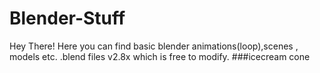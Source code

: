 # Blender-Stuff
Hey There!
Here you can find basic blender animations(loop),scenes , models etc. .blend files v2.8x which is free to modify.
###icecream cone

